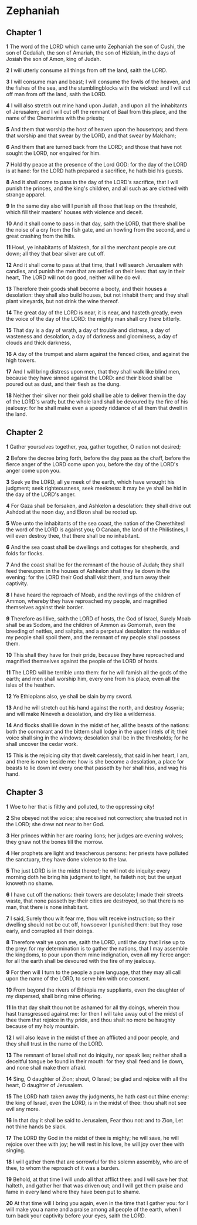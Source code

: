 # Zephaniah

## Chapter 1

**1** The word of the LORD which came unto Zephaniah the son of Cushi, the son of Gedaliah, the son of Amariah, the son of Hizkiah, in the days of Josiah the son of Amon, king of Judah.

**2** I will utterly consume all things from off the land, saith the LORD.

**3** I will consume man and beast; I will consume the fowls of the heaven, and the fishes of the sea, and the stumblingblocks with the wicked: and I will cut off man from off the land, saith the LORD.

**4** I will also stretch out mine hand upon Judah, and upon all the inhabitants of Jerusalem; and I will cut off the remnant of Baal from this place, and the name of the Chemarims with the priests;

**5** And them that worship the host of heaven upon the housetops; and them that worship and that swear by the LORD, and that swear by Malcham;

**6** And them that are turned back from the LORD; and those that have not sought the LORD, nor enquired for him.

**7** Hold thy peace at the presence of the Lord GOD: for the day of the LORD is at hand: for the LORD hath prepared a sacrifice, he hath bid his guests.

**8** And it shall come to pass in the day of the LORD's sacrifice, that I will punish the princes, and the king's children, and all such as are clothed with strange apparel.

**9** In the same day also will I punish all those that leap on the threshold, which fill their masters' houses with violence and deceit.

**10** And it shall come to pass in that day, saith the LORD, that there shall be the noise of a cry from the fish gate, and an howling from the second, and a great crashing from the hills.

**11** Howl, ye inhabitants of Maktesh, for all the merchant people are cut down; all they that bear silver are cut off.

**12** And it shall come to pass at that time, that I will search Jerusalem with candles, and punish the men that are settled on their lees: that say in their heart, The LORD will not do good, neither will he do evil.

**13** Therefore their goods shall become a booty, and their houses a desolation: they shall also build houses, but not inhabit them; and they shall plant vineyards, but not drink the wine thereof.

**14** The great day of the LORD is near, it is near, and hasteth greatly, even the voice of the day of the LORD: the mighty man shall cry there bitterly.

**15** That day is a day of wrath, a day of trouble and distress, a day of wasteness and desolation, a day of darkness and gloominess, a day of clouds and thick darkness,

**16** A day of the trumpet and alarm against the fenced cities, and against the high towers.

**17** And I will bring distress upon men, that they shall walk like blind men, because they have sinned against the LORD: and their blood shall be poured out as dust, and their flesh as the dung.

**18** Neither their silver nor their gold shall be able to deliver them in the day of the LORD's wrath; but the whole land shall be devoured by the fire of his jealousy: for he shall make even a speedy riddance of all them that dwell in the land.

## Chapter 2

**1** Gather yourselves together, yea, gather together, O nation not desired;

**2** Before the decree bring forth, before the day pass as the chaff, before the fierce anger of the LORD come upon you, before the day of the LORD's anger come upon you.

**3** Seek ye the LORD, all ye meek of the earth, which have wrought his judgment; seek righteousness, seek meekness: it may be ye shall be hid in the day of the LORD's anger.

**4** For Gaza shall be forsaken, and Ashkelon a desolation: they shall drive out Ashdod at the noon day, and Ekron shall be rooted up.

**5** Woe unto the inhabitants of the sea coast, the nation of the Cherethites! the word of the LORD is against you; O Canaan, the land of the Philistines, I will even destroy thee, that there shall be no inhabitant.

**6** And the sea coast shall be dwellings and cottages for shepherds, and folds for flocks.

**7** And the coast shall be for the remnant of the house of Judah; they shall feed thereupon: in the houses of Ashkelon shall they lie down in the evening: for the LORD their God shall visit them, and turn away their captivity.

**8** I have heard the reproach of Moab, and the revilings of the children of Ammon, whereby they have reproached my people, and magnified themselves against their border.

**9** Therefore as I live, saith the LORD of hosts, the God of Israel, Surely Moab shall be as Sodom, and the children of Ammon as Gomorrah, even the breeding of nettles, and saltpits, and a perpetual desolation: the residue of my people shall spoil them, and the remnant of my people shall possess them.

**10** This shall they have for their pride, because they have reproached and magnified themselves against the people of the LORD of hosts.

**11** The LORD will be terrible unto them: for he will famish all the gods of the earth; and men shall worship him, every one from his place, even all the isles of the heathen.

**12** Ye Ethiopians also, ye shall be slain by my sword.

**13** And he will stretch out his hand against the north, and destroy Assyria; and will make Nineveh a desolation, and dry like a wilderness.

**14** And flocks shall lie down in the midst of her, all the beasts of the nations: both the cormorant and the bittern shall lodge in the upper lintels of it; their voice shall sing in the windows; desolation shall be in the thresholds; for he shall uncover the cedar work.

**15** This is the rejoicing city that dwelt carelessly, that said in her heart, I am, and there is none beside me: how is she become a desolation, a place for beasts to lie down in! every one that passeth by her shall hiss, and wag his hand.

## Chapter 3

**1** Woe to her that is filthy and polluted, to the oppressing city!

**2** She obeyed not the voice; she received not correction; she trusted not in the LORD; she drew not near to her God.

**3** Her princes within her are roaring lions; her judges are evening wolves; they gnaw not the bones till the morrow.

**4** Her prophets are light and treacherous persons: her priests have polluted the sanctuary, they have done violence to the law.

**5** The just LORD is in the midst thereof; he will not do iniquity: every morning doth he bring his judgment to light, he faileth not; but the unjust knoweth no shame.

**6** I have cut off the nations: their towers are desolate; I made their streets waste, that none passeth by: their cities are destroyed, so that there is no man, that there is none inhabitant.

**7** I said, Surely thou wilt fear me, thou wilt receive instruction; so their dwelling should not be cut off, howsoever I punished them: but they rose early, and corrupted all their doings.

**8** Therefore wait ye upon me, saith the LORD, until the day that I rise up to the prey: for my determination is to gather the nations, that I may assemble the kingdoms, to pour upon them mine indignation, even all my fierce anger: for all the earth shall be devoured with the fire of my jealousy.

**9** For then will I turn to the people a pure language, that they may all call upon the name of the LORD, to serve him with one consent.

**10** From beyond the rivers of Ethiopia my suppliants, even the daughter of my dispersed, shall bring mine offering.

**11** In that day shalt thou not be ashamed for all thy doings, wherein thou hast transgressed against me: for then I will take away out of the midst of thee them that rejoice in thy pride, and thou shalt no more be haughty because of my holy mountain.

**12** I will also leave in the midst of thee an afflicted and poor people, and they shall trust in the name of the LORD.

**13** The remnant of Israel shall not do iniquity, nor speak lies; neither shall a deceitful tongue be found in their mouth: for they shall feed and lie down, and none shall make them afraid.

**14** Sing, O daughter of Zion; shout, O Israel; be glad and rejoice with all the heart, O daughter of Jerusalem.

**15** The LORD hath taken away thy judgments, he hath cast out thine enemy: the king of Israel, even the LORD, is in the midst of thee: thou shalt not see evil any more.

**16** In that day it shall be said to Jerusalem, Fear thou not: and to Zion, Let not thine hands be slack.

**17** The LORD thy God in the midst of thee is mighty; he will save, he will rejoice over thee with joy; he will rest in his love, he will joy over thee with singing.

**18** I will gather them that are sorrowful for the solemn assembly, who are of thee, to whom the reproach of it was a burden.

**19** Behold, at that time I will undo all that afflict thee: and I will save her that halteth, and gather her that was driven out; and I will get them praise and fame in every land where they have been put to shame.

**20** At that time will I bring you again, even in the time that I gather you: for I will make you a name and a praise among all people of the earth, when I turn back your captivity before your eyes, saith the LORD.

